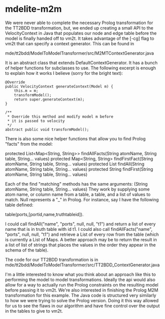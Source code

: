 mdelite-m2m
===========

We were never able to complete the necessary Prolog transformation for the TT2BDD transformation, but, we ended up creating a small API to the VelocityContext in Java that populates our node and edge table before the model is finally handed off to vm2t. It takes advantage of the [-cg] flag to vm2t that can specify a context generator. This can be found in 

mde/tt2bdd/ModelToModelTransformer/src/M2MTContextGenerator.java

It is an abstract class that extends DefaultContextGenerator. It has a bunch of helper functions for subclasses to use. The following excerpt is enough to explain how it works I believe (sorry for the bright text):
    
    @Override
    public VelocityContext generateContext(Model m) {
        this.m = m;
        transformModel();
        return super.generateContext(m);
    }

    /**
     * Override this method and modify model m before
     * it is passed to velocity
     */
    abstract public void transformModel();


There is also some nice helper functions that allow you to find Prolog "facts" from the model:

protected List<Map<String, String>> findAllFacts(String atomName, String table, String... values)
protected Map<String, String> findFirstFact(String atomName, String table, String... values)
protected List<String> findAll(String atomName, String table, String... values)
protected String findFirst(String atomName, String table, String... values)

Each of the find "matching" methods has the same arguments: (String atomName, String table, String... values)
They work by supplying some atom name, or column name from a table, a table, and a list of values to match. Null represents a "_" in Prolog.
For instance, say I have the following table defined:

table(ports,[portid,name,truthtableid]).

I could call findAll("name", "ports", null, null, "t1") and return a list of every name that is in truth table with id t1.
I could also call findAllFacts("name", "ports", null, null, "t1") and retrieve a List of every row from the table
 (which is currently a List of Maps. A better approach may be to return the result in a list of list of strings that places the values in 
the order they appear in the schema of the table).

The code for our TT2BDD transformation is in 
mde/tt2bdd/ModelToModelTransformer/src/TT2BDD_ContextGenerator.java

I'm a little interested to know what you think about an approach like this to performing the model to model transformations. 
Ideally the api would also allow for a way to actually run the Prolog constraints on the resulting model before passing it to 
vm2t. We're also interested in finishing the Prolog M2M transformation for this example. The Java code is structured very 
similarly to how we were trying to solve the Prolog version. Doing it this way allowed for us to see the flaws in our algorithm
and have fine control over the output in the tables to give to vm2t.
